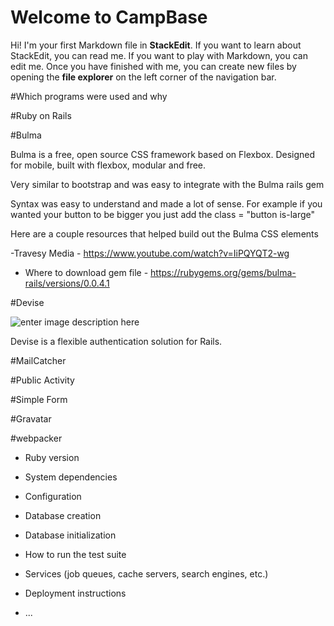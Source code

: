 # Welcome to CampBase

Hi! I'm your first Markdown file in **StackEdit**. If you want to learn about StackEdit, you can read me. If you want to play with Markdown, you can edit me. Once you have finished with me, you can create new files by opening the **file explorer** on the left corner of the navigation bar.

#Which programs were used and why

#Ruby on Rails

#Bulma

Bulma is a free, open source CSS framework based on Flexbox.  Designed for mobile, built with flexbox, modular and free.

Very similar to bootstrap and was easy to integrate with the Bulma rails gem

Syntax was easy to understand and made a lot of sense.  For example if you wanted your button to be bigger you just add the class = "button is-large"

Here are a couple resources that helped build out the Bulma CSS elements

-Travesy Media - https://www.youtube.com/watch?v=IiPQYQT2-wg

- Where to download gem file - https://rubygems.org/gems/bulma-rails/versions/0.0.4.1

#Devise

![enter image description here](https://i.imgur.com/PCL91pN.png)

Devise is a flexible authentication solution for Rails.  


#MailCatcher

#Public Activity

#Simple Form

#Gravatar

#webpacker




* Ruby version

* System dependencies

* Configuration

* Database creation

* Database initialization

* How to run the test suite

* Services (job queues, cache servers, search engines, etc.)

* Deployment instructions

* ...
